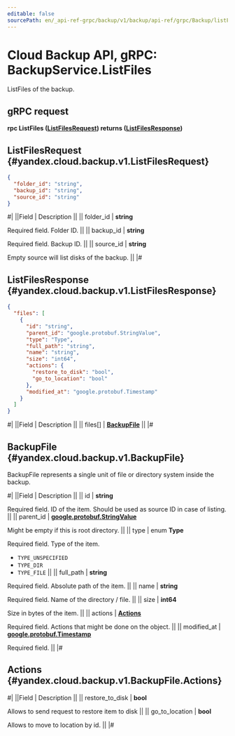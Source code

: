 ```yaml
---
editable: false
sourcePath: en/_api-ref-grpc/backup/v1/backup/api-ref/grpc/Backup/listFiles.md
---
```


# Cloud Backup API, gRPC: BackupService.ListFiles

ListFiles of the backup.

## gRPC request

**rpc ListFiles ([ListFilesRequest](#yandex.cloud.backup.v1.ListFilesRequest)) returns ([ListFilesResponse](#yandex.cloud.backup.v1.ListFilesResponse))**

## ListFilesRequest {#yandex.cloud.backup.v1.ListFilesRequest}

```json
{
  "folder_id": "string",
  "backup_id": "string",
  "source_id": "string"
}
```

#|
||Field | Description ||
|| folder_id | **string**

Required field. Folder ID. ||
|| backup_id | **string**

Required field. Backup ID. ||
|| source_id | **string**

Empty source will list disks of the backup. ||
|#

## ListFilesResponse {#yandex.cloud.backup.v1.ListFilesResponse}

```json
{
  "files": [
    {
      "id": "string",
      "parent_id": "google.protobuf.StringValue",
      "type": "Type",
      "full_path": "string",
      "name": "string",
      "size": "int64",
      "actions": {
        "restore_to_disk": "bool",
        "go_to_location": "bool"
      },
      "modified_at": "google.protobuf.Timestamp"
    }
  ]
}
```

#|
||Field | Description ||
|| files[] | **[BackupFile](#yandex.cloud.backup.v1.BackupFile)** ||
|#

## BackupFile {#yandex.cloud.backup.v1.BackupFile}

BackupFile represents a single unit of file or directory system inside the backup.

#|
||Field | Description ||
|| id | **string**

Required field. ID of the item. Should be used as source ID in case of listing. ||
|| parent_id | **[google.protobuf.StringValue](https://developers.google.com/protocol-buffers/docs/reference/csharp/class/google/protobuf/well-known-types/string-value)**

Might be empty if this is root directory. ||
|| type | enum **Type**

Required field. Type of the item.

- `TYPE_UNSPECIFIED`
- `TYPE_DIR`
- `TYPE_FILE` ||
|| full_path | **string**

Required field. Absolute path of the item. ||
|| name | **string**

Required field. Name of the directory / file. ||
|| size | **int64**

Size in bytes of the item. ||
|| actions | **[Actions](#yandex.cloud.backup.v1.BackupFile.Actions)**

Required field. Actions that might be done on the object. ||
|| modified_at | **[google.protobuf.Timestamp](https://developers.google.com/protocol-buffers/docs/reference/google.protobuf#timestamp)**

Required field.  ||
|#

## Actions {#yandex.cloud.backup.v1.BackupFile.Actions}

#|
||Field | Description ||
|| restore_to_disk | **bool**

Allows to send request to restore item to disk ||
|| go_to_location | **bool**

Allows to move to location by id. ||
|#
